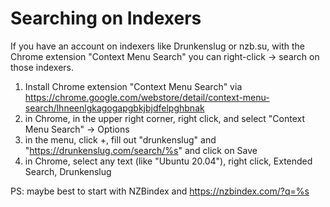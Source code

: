 # Searching on Indexers

If you have an account on indexers like Drunkenslug or nzb.su, with the Chrome extension "Context Menu Search" you can right-click -> search on those indexers.

1. Install Chrome extension "Context Menu Search" via https://chrome.google.com/webstore/detail/context-menu-search/lhneenlgkagogapgbkjbjdfelpghbnak
2. in Chrome, in the upper right corner, right click, and select "Context Menu Search" -> Options
3. in the menu, click +, fill out "drunkenslug" and "https://drunkenslug.com/search/%s" and click on Save
4. in Chrome, select any text (like "Ubuntu 20.04"), right click, Extended Search, Drunkenslug

PS: maybe best to start with NZBindex and https://nzbindex.com/?q=%s 
